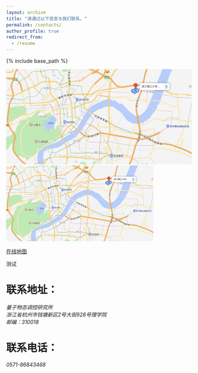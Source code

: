 ```yaml
---
layout: archive
title: "请通过以下信息与我们联系。"
permalink: /contacts/
author_profile: true
redirect_from:
  - /resume
---
```


{% include base_path %}

<img src='/images/zstu_map.png'>

<img src='/images/zstu_map.png' width='400' >

[在线地图](https://ditu.amap.com/place/B0FFJVSKAG "浙理工地图")

测试

联系地址：
======

<address>
  量子物态调控研究所<br />浙江省杭州市钱塘新区2号大街928号理学院<br />邮编：310018
</address>

联系电话：
======

<address>
  0571-86843468
</address>
